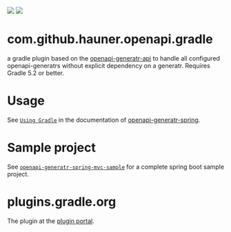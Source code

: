 [![][badge-license]][generatr-license]
[![][badge-ci]][workflow-ci]

# com.github.hauner.openapi.gradle 

a gradle plugin based on the [openapi-generatr-api][generatr-api] to handle all configured openapi-generatrs
without explicit dependency on a generatr. Requires Gradle 5.2 or better.

# Usage

See [`Using Gradle`][generatr-spring-gradle] in the documentation of [openapi-generatr-spring][generatr-spring].

# Sample project

See [`openapi-generatr-spring-mvc-sample`][generatr-spring-mvc] for a complete spring boot sample project.

# plugins.gradle.org

The plugin at the [plugin portal][generatr-plugin].

[badge-license]: https://img.shields.io/badge/License-Apache%202.0-blue.svg?labelColor=313A42
[generatr-license]: https://github.com/hauner/openapi-generatr-gradle/blob/master/LICENSE
[badge-ci]: https://github.com/hauner/openapi-generatr-gradle/workflows/ci/badge.svg
[workflow-ci]: https://github.com/hauner/openapi-generatr-gradle/actions?query=workflow%3Aci

[generatr-plugin]: https://plugins.gradle.org/plugin/com.github.hauner.openapi-generatr

[generatr-api]: https://github.com/hauner/openapi-generatr-api
[generatr-spring]: https://github.com/hauner/openapi-generatr-spring
[generatr-spring-mvc]: https://github.com/hauner/openapi-generatr-spring-mvc-sample
[generatr-spring-gradle]: https://hauner.github.io/openapi-generatr-spring/gradle.html
